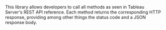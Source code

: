 This library allows developers to call all methods as seen in Tableau Server's REST API reference.
Each method returns the corresponding HTTP response, providing among other things the status code and a JSON response body.
